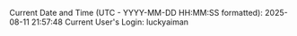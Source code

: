 Current Date and Time (UTC - YYYY-MM-DD HH:MM:SS formatted): 2025-08-11 21:57:48
Current User's Login: luckyaiman
